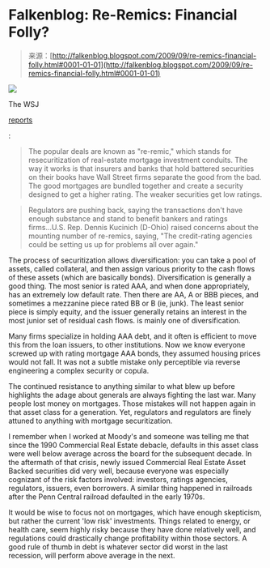 <!--yml
category: 未分类
date: 2024-05-12 21:48:09
-->

# Falkenblog: Re-Remics: Financial Folly?

> 来源：[http://falkenblog.blogspot.com/2009/09/re-remics-financial-folly.html#0001-01-01](http://falkenblog.blogspot.com/2009/09/re-remics-financial-folly.html#0001-01-01)

[![](img/c756b6fa572a9884efadf542228b050d.png)](https://blogger.googleusercontent.com/img/b/R29vZ2xl/AVvXsEicZyHaHCA9vgA_7f44uZqCZfLfqIzSDtXL7WxvDmOpC4fVmeR-OJTCQLTbk4jJ3hHzgRgQrc9OeEN5LAmNA5hqatvgLREqBFPjwOF4ZHbtWA6lKgvszEm_iDZpF8lqsbd7-kFBXA/s1600-h/reremic.gif)

The WSJ

[reports](http://online.wsj.com/article/SB125434502953253695.html?mod=WSJ_hps_LEFTWhatsNews)

:

> The popular deals are known as "re-remic," which stands for resecuritization of real-estate mortgage investment conduits. The way it works is that insurers and banks that hold battered securities on their books have Wall Street firms separate the good from the bad. The good mortgages are bundled together and create a security designed to get a higher rating. The weaker securities get low ratings.

> Regulators are pushing back, saying the transactions don't have enough substance and stand to benefit bankers and ratings firms...U.S. Rep. Dennis Kucinich (D-Ohio) raised concerns about the mounting number of re-remics, saying, "The credit-rating agencies could be setting us up for problems all over again."

The process of securitization allows diversification: you can take a pool of assets, called collateral, and then assign various priority to the cash flows of these assets (which are basically bonds). Diversification is generally a good thing. The most senior is rated AAA, and when done appropriately, has an extremely low default rate. Then there are AA, A or BBB pieces, and sometimes a mezzanine piece rated BB or B (ie, junk). The least senior piece is simply equity, and the issuer generally retains an interest in the most junior set of residual cash flows. is mainly one of diversification.

Many firms specialize in holding AAA debt, and it often is efficient to move this from the loan issuers, to other institutions. Now we know everyone screwed up with rating mortgage AAA bonds, they assumed housing prices would not fall. It was not a subtle mistake only perceptible via reverse engineering a complex security or copula.

The continued resistance to anything similar to what blew up before highlights the adage about generals are always fighting the last war. Many people lost money on mortgages. Those mistakes will not happen again in that asset class for a generation. Yet, regulators and regulators are finely attuned to anything with mortgage securitization.

I remember when I worked at Moody's and someone was telling me that since the 1990 Commercial Real Estate debacle, defaults in this asset class were well below average across the board for the subsequent decade. In the aftermath of that crisis, newly issued Commercial Real Estate Asset Backed securities did very well, because everyone was especially cognizant of the risk factors involved: investors, ratings agencies, regulators, issuers, even borrowers. A similar thing happened in railroads after the Penn Central railroad defaulted in the early 1970s.

It would be wise to focus not on mortgages, which have enough skepticism, but rather the current 'low risk' investments. Things related to energy, or health care, seem highly risky because they have done relatively well, and regulations could drastically change profitability within those sectors. A good rule of thumb in debt is whatever sector did worst in the last recession, will perform above average in the next.